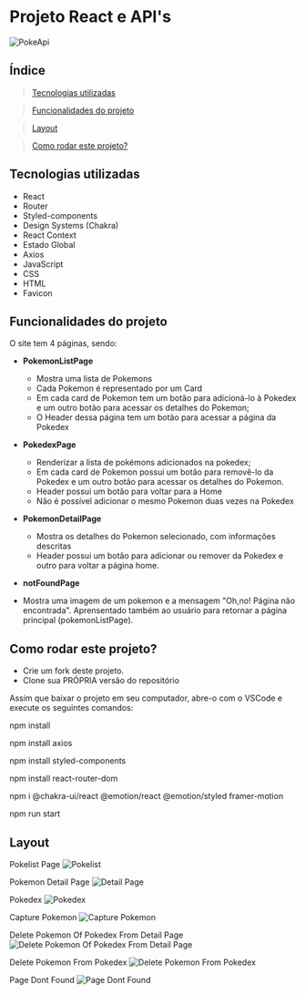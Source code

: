 

# Projeto React e API's


![PokeApi](./src/assets/logo.svg)

## Índice
> <a href="#tecnologias"> Tecnologias utilizadas</a>

> <a href="#funcionalidades"> Funcionalidades do projeto</a>

><a href="#layout"> Layout</a>

><a href="#rodar"> Como rodar este projeto?</a>

## Tecnologias utilizadas
- React
- Router
- Styled-components
- Design Systems (Chakra)
- React Context
- Estado Global
- Axios
- JavaScript
- CSS
- HTML
- Favicon


## Funcionalidades do projeto
O site tem 4 páginas, sendo:

 - **PokemonListPage** 
    - Mostra uma lista de Pokemons
   - Cada Pokemon é representado por um Card
   - Em cada card de Pokemon tem um botão para adicioná-lo à Pokedex e um outro botão para acessar os detalhes do Pokemon;
   - O Header dessa página tem um botão para acessar a página da Pokedex

 - **PokedexPage** 
    - Renderizar a lista de pokémons adicionados na pokedex;
	- Em cada card de Pokemon possui um botão para removê-lo da Pokedex e um outro botão para acessar os detalhes do Pokemon.
	- Header possui um botão para voltar para a Home
	- Não é possível adicionar o mesmo Pokemon duas vezes na Pokedex

- **PokemonDetailPage** 
	- Mostra os detalhes do Pokemon selecionado, com informações descritas
	- Header possui um botão para adicionar ou remover da Pokedex e outro para voltar a página home.

- **notFoundPage** 
 - Mostra uma imagem de um pokemon e a mensagem "Oh,no! Página não encontrada". Aprensentado também ao usuário para retornar a página principal (pokemonListPage).
 


##  Como rodar este projeto?
-  Crie um fork deste projeto.
-  Clone sua PRÓPRIA versão do repositório
<p>Assim que baixar o projeto em seu computador, abre-o com o VSCode e execute os seguintes comandos:</p>
<p>npm install </p>
<p>npm install axios </p>
<p>npm install styled-components </p>
<p>npm install react-router-dom </p>
<p>npm i @chakra-ui/react @emotion/react @emotion/styled framer-motion </p>
<p>npm run start </p>


## Layout
Pokelist Page
![Pokelist](./src//assets/Pokelist.PNG)

Pokemon Detail Page
![Detail Page](./src//assets/DetailPage.PNG)

Pokedex
![Pokedex](./src//assets/Pokedex.PNG)

Capture Pokemon
![Capture Pokemon](./src//assets/CapturePokemon.PNG)

Delete Pokemon Of Pokedex From Detail Page
![Delete Pokemon Of Pokedex From Detail Page](./src//assets/RemovePokemonOfPokedexFromDetailPage.PNG)

Delete Pokemon From Pokedex
![Delete Pokemon From Pokedex](./src//assets/ExcluirPokemon.PNG)

Page Dont Found
![Page Dont Found](./src//assets//PageDontFound.PNG)



